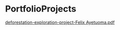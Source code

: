 # PortfolioProjects
[deforestation-exploration-project-Felix Ayetuoma.pdf](https://github.com/Felixayt/PortfolioProjects/files/11453259/deforestation-exploration-project-Felix.Ayetuoma.pdf)
